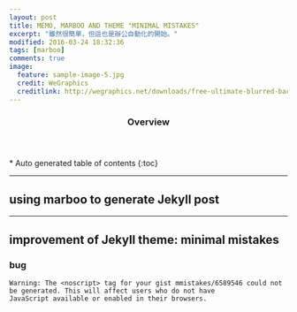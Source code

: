 ```yaml
---
layout: post
title: MEMO, MARBOO AND THEME "MINIMAL MISTAKES"
excerpt: "雖然很簡單，但這也是辦公自動化的開始。"
modified: 2016-03-24 18:32:36
tags: [marboo]
comments: true
image:
  feature: sample-image-5.jpg
  credit: WeGraphics
  creditlink: http://wegraphics.net/downloads/free-ultimate-blurred-background-pack/
---
```


<section id="table-of-contents" class="toc">
  <header>
    <h3>Overview</h3>
  </header>
<div id="drawer" markdown="1">
*  Auto generated table of contents
{:toc}
</div>
</section><!-- /#table-of-contents -->

---

## using marboo to generate Jekyll post

---

## improvement of Jekyll theme: minimal mistakes

### bug

    Warning: The <noscript> tag for your gist mmistakes/6589546 could not
    be generated. This will affect users who do not have
    JavaScript available or enabled in their browsers.
